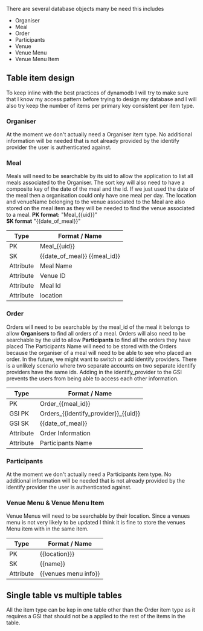 There are several database objects many be need this includes
- Organiser
- Meal
- Order
- Participants
- Venue
- Venue Menu
- Venue Menu Item


## Table item design

To keep inline with the best practices of dynamodb I will try to make sure that I know my 
access pattern before trying to design my database and I will also try keep the number of items per primary key consistent per item type. 


### Organiser
At the moment we don't actually need a Organiser item type.
No additional information will be needed that is not already provided by the identify provider the user is authenticated against.

### Meal
Meals will need to be searchable by its uid to allow the application to list all meals associated to the Organiser.
The sort key will also need to have a composite key of the date of the meal and the id. 
If we just used the date of the meal then a organisation could only have one meal per day.
The location and venueName belonging to the venue associated to the Meal are also stored on the meal item as they will be needed to find the venue associated to a meal.
**PK format:** "Meal_{{uid}}"  
**SK format** "{{date_of_meal}}"

| Type      | Format / Name                |
|-----------|------------------------------|
| PK        | Meal_{{uid}}                 |
| SK        | {{date_of_meal}} {{meal_id}} |
| Attribute | Meal Name                    |
| Attribute | Venue ID                     |
| Attribute | Meal Id                      |
| Attribute | location                     |

### Order
Orders will need to be searchable by the meal_id of the meal it belongs to allow **Organisers** to find all orders of a meal.
Orders will also need to be searchable by the uid to allow **Participants** to find all the orders they have placed
The Participants Name will need to be stored with the Orders because the organiser of a meal will need to be able to see who placed an order.
In the future, we might want to switch or add identify providers. There is a unlikely scenario where two separate accounts on two separate identify providers have the same ids.
Adding in the identify_provider to the GSI prevents the users from being able to access each other information. 

| Type      | Format / Name                        |
|-----------|--------------------------------------|
| PK        | Order_{{meal_id}}                    |
| GSI PK    | Orders_{{identify_provider}}_{{uid}} |
| GSI SK    | {{date_of_meal}}                     |
| Attribute | Order Information                    |
| Attribute | Participants Name                    |


### Participants
At the moment we don't actually need a Participants item type. 
No additional information will be needed that is not already provided by the identify provider the user is authenticated against.

### Venue Menu & Venue Menu Item
Venue Menus will need to be searchable by their location.
Since a venues menu is not very likely to be updated I think it is fine to store the venues Menu item with in the same item.

| Type      | Format / Name        |
|-----------|----------------------|
| PK        | {{location}}}        |
| SK        | {{name}}             |
| Attribute | {{venues menu info}} |


## Single table vs multiple tables
All the item type can be kep in one table other than the Order item type as it requires a GSI that should not 
be a applied to the rest of the items in the table.
